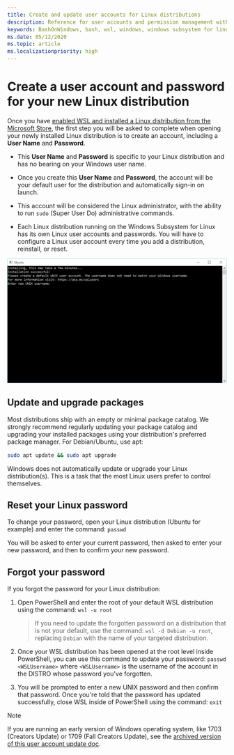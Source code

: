 ```yaml
---
title: Create and update user accounts for Linux distributions
description: Reference for user accounts and permission management with the Windows Subsystem for Linux.
keywords: BashOnWindows, bash, wsl, windows, windows subsystem for linux, windowssubsystem, ubuntu, user accounts
ms.date: 05/12/2020
ms.topic: article
ms.localizationpriority: high
---
```


# Create a user account and password for your new Linux distribution

Once you have [enabled WSL and installed a Linux distribution from the Microsoft Store](./install-win10.md), the first step you will be asked to complete when opening your newly installed Linux distribution is to create an account, including a **User Name** and **Password**.

- This **User Name** and **Password** is specific to your Linux distribution and has no bearing on your Windows user name.

- Once you create this **User Name** and **Password**, the account will be your default user for the distribution and automatically sign-in on launch.

- This account will be considered the Linux administrator, with the ability to run `sudo` (Super User Do) administrative commands.

- Each Linux distribution running on the Windows Subsystem for Linux has its own Linux user accounts and passwords.  You will have to configure a Linux user account every time you add a distribution, reinstall, or reset.

![Ubuntu unpacking in the Windows console](media/UbuntuInstall.png)

## Update and upgrade packages

Most distributions ship with an empty or minimal package catalog. We strongly recommend regularly updating your package catalog and upgrading your installed packages using your distribution's preferred package manager. For Debian/Ubuntu, use apt:

```bash
sudo apt update && sudo apt upgrade
```

Windows does not automatically update or upgrade your Linux distribution(s). This is a task that the most Linux users prefer to control themselves.

## Reset your Linux password

To change your password, open your Linux distribution (Ubuntu for example) and enter the command: `passwd`

You will be asked to enter your current password, then asked to enter your new password, and then to confirm your new password.

## Forgot your password

If you forgot the password for your Linux distribution:

1. Open PowerShell and enter the root of your default WSL distribution using the command: `wsl -u root`

    > If you need to update the forgotten password on a distribution that is not your default, use the command: `wsl -d Debian -u root`, replacing `Debian` with the name of your targeted distribution.

2. Once your WSL distribution has been opened at the root level inside PowerShell, you can use this command to update your password: `passwd <WSLUsername>` where `<WSLUsername>` is the username of the account in the DISTRO whose password you've forgotten.

3. You will be prompted to enter a new UNIX password and then confirm that password. Once you're told that the password has updated successfully, close WSL inside of PowerShell using the command: `exit`

> [!NOTE]
> If you are running an early version of Windows operating system, like 1703 (Creators Update) or 1709 (Fall Creators Update), see the [archived version of this user account update doc](./user-support-archived.md).

